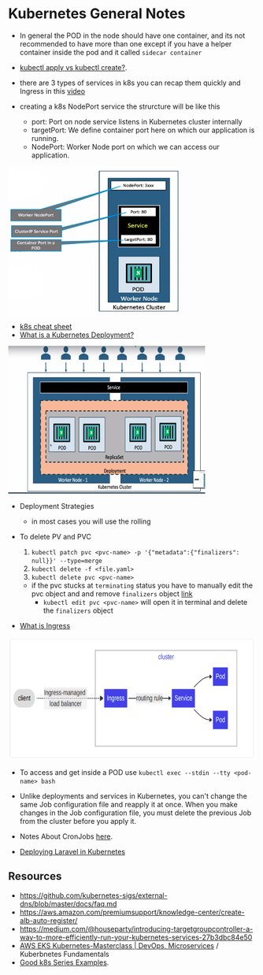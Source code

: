 # Kubernetes General Notes
* In general the POD in the node should have one container, and its not recommended to have more than one except if you have a helper container inside the pod and it called `sidecar container`

* [kubectl apply vs kubectl create?](https://stackoverflow.com/questions/47369351/kubectl-apply-vs-kubectl-create).
* there are 3 types of services in k8s you can recap them quickly and Ingress in this [video](https://www.youtube.com/watch?v=NPFbYpb0I7w&ab_channel=IBMTechnology) 
* creating a k8s NodePort service the strurcture will be like this
	* port: Port on node service listens in Kubernetes cluster internally
	* targetPort: We define container port here on which our application is running.
	* NodePort: Worker Node port on which we can access our application.
<img src="https://github.com/ahmadateya/learning-notes/blob/main/images/Screenshot%20from%202021-09-22%2008-41-08.jpg" width="350" height="300">

* [k8s cheat sheet](https://kubernetes.io/docs/reference/kubectl/cheatsheet/)
* [What is a Kubernetes Deployment?](https://www.vmware.com/topics/glossary/content/kubernetes-deployment#:~:text=A%20Kubernetes%20Deployment%20is%20used,earlier%20deployment%20version%20if%20necessary.)
<img src="https://github.com/ahmadateya/learning-notes/blob/main/images/Screenshot%20from%202021-09-10%2011-00-24.png" width="400" height="300">

* Deployment Strategies
	* in most cases you will use the rolling 

* To delete PV and PVC
	1. `kubectl patch pvc <pvc-name> -p '{"metadata":{"finalizers": null}}' --type=merge`
	2. `kubectl delete -f <file.yaml>`
	3. `kubectl delete pvc <pvc-name>` 
	* if the pvc stucks at `terminating` status you have to manually edit the pvc object and and remove `finalizers` object [link](https://github.com/kubernetes/kubernetes/issues/69697#issuecomment-447201890)
		* `kubectl edit pvc <pvc-name>` will open it in terminal and delete the `finalizers` object
	
* [What is Ingress](https://kubernetes.io/docs/concepts/services-networking/ingress/)
<img src="https://github.com/ahmadateya/learning-notes/blob/main/images/Screenshot%20from%202021-10-10%2010-45-44.png" width="550" height="250">

* To access and get inside a POD use `kubectl exec --stdin --tty <pod-name> bash`
* Unlike deployments and services in Kubernetes, you can't change the same Job configuration file and reapply it at once. When you make changes in the Job configuration file, you must delete the previous Job from the cluster before you apply it.

* Notes About CronJobs [here](https://github.com/ahmadateya/learning-notes/blob/main/DevOps/k8s/cronjobs.md).
* [Deploying Laravel in Kubernetes](https://chris-vermeulen.com/laravel-in-kubernetes/)


## Resources
* https://github.com/kubernetes-sigs/external-dns/blob/master/docs/faq.md
* https://aws.amazon.com/premiumsupport/knowledge-center/create-alb-auto-register/
* https://medium.com/@houseparty/introducing-targetgroupcontroller-a-way-to-more-efficiently-run-your-kubernetes-services-27b3dbc84e50
* [AWS EKS Kubernetes-Masterclass | DevOps, Microservices](https://www.udemy.com/course/aws-eks-kubernetes-masterclass-devops-microservices/)  / Kuberbnetes Fundamentals
* [Good k8s Series Examples](https://github.com/jonbcampos/kubernetes-series).

